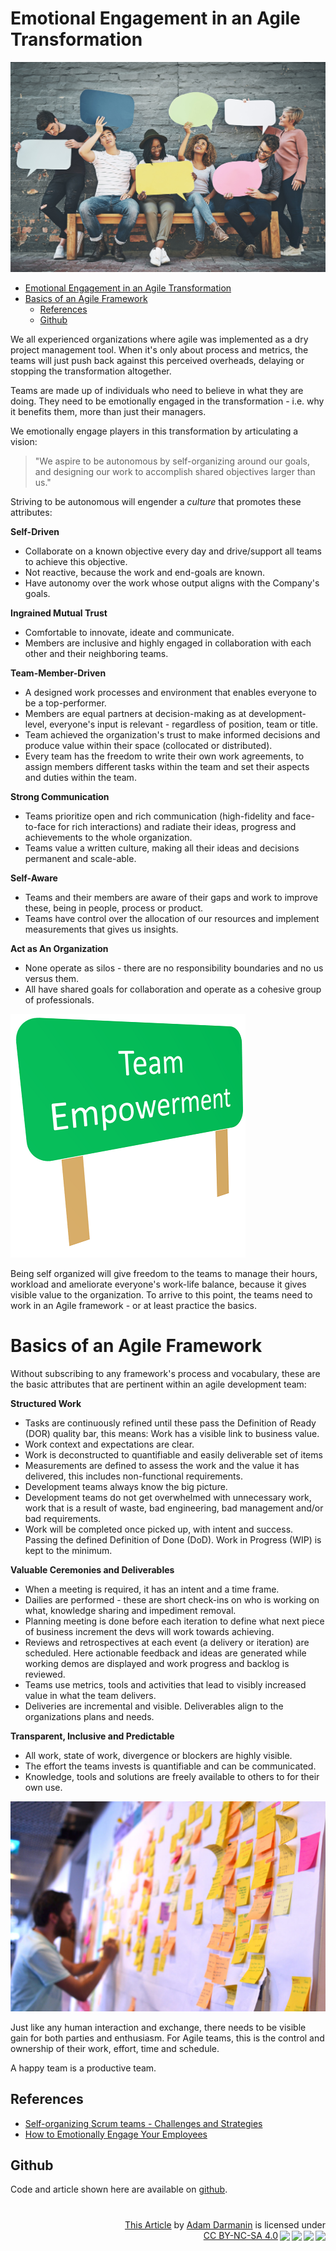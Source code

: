 # Emotional Engagement in an Agile Transformation

 <!-- title: Emotional Engagment in an Agile Transformation -->
 
 ![Image: Emotionally engaged teams](banner.jpg "Image: Shutter Stock")
 
- [Emotional Engagement in an Agile Transformation](#emotional-engagement-in-an-agile-transformation)
- [Basics of an Agile Framework](#basics-of-an-agile-framework)
  - [References](#references)
  - [Github](#github)

We all experienced organizations where agile was implemented as a dry project management tool. When it's only about process and metrics, the teams will just push back against this perceived overheads, delaying or stopping the transformation altogether.

Teams are made up of individuals who need to believe in what they are doing. 
They need to be emotionally engaged in the transformation - i.e. why it benefits them, more than just their managers.

We emotionally engage players in this transformation by articulating a vision:

> "We aspire to be autonomous by self-organizing around our goals, and designing our work to accomplish shared objectives larger than us."

Striving to be autonomous will engender a *culture* that promotes these attributes:

**Self-Driven**

- Collaborate on a known objective every day and drive/support all teams to achieve this objective.
- Not reactive, because the work and end-goals are known.
- Have autonomy over the work whose output aligns with the Company's goals.

**Ingrained Mutual Trust**

- Comfortable to innovate, ideate and communicate.
- Members are inclusive and highly engaged in collaboration with each other and their neighboring teams.
   
**Team-Member-Driven**

- A designed work processes and environment that enables everyone to be a top-performer.
- Members are equal partners at decision-making as at development-level, everyone's input is relevant - regardless of position, team or title.
- Team achieved the organization's trust to make informed decisions and produce value within  their space (collocated or distributed). 
- Every team has the freedom to write their own work agreements, to assign members different tasks within the team and set their aspects and duties within the team. 

**Strong Communication**

- Teams prioritize open and rich communication (high-fidelity and face-to-face for rich interactions) and radiate their ideas, progress and achievements to the whole organization.
- Teams value a written culture, making all their ideas and decisions permanent and scale-able.

**Self-Aware**

- Teams and their members are aware of their gaps and work to improve these, being in people, process or product.
- Teams have control over the allocation of our resources and implement measurements that gives us insights.

**Act as An Organization**

- None operate as silos - there are no responsibility boundaries and no us versus them.
- All have shared goals for collaboration and operate as a cohesive group of professionals.

![Image: Start by Empowering the Team](Team-Empowerment.png "Image: Image Stock")


Being self organized will give freedom to the teams to manage their hours, workload and ameliorate everyone's work-life balance, because it gives visible value to the organization. 
To arrive to this point, the teams need to work in an Agile framework - or at least practice the basics.

# Basics of an Agile Framework

Without subscribing to any framework's process and vocabulary, these are the basic attributes that are pertinent within an agile development team:

**Structured Work**

- Tasks are continuously refined until these pass the Definition of Ready (DOR) quality bar, this means: Work has a visible link to business value.
- Work context and expectations are clear.
- Work is deconstructed to quantifiable and easily deliverable set of items
- Measurements are defined to assess the work and the value it has delivered, this includes non-functional requirements.
- Development teams always know the big picture.
- Development teams do not get overwhelmed with unnecessary work, work that is a result of waste, bad engineering, bad management and/or bad requirements.
- Work will be completed once picked up, with intent and success. Passing the defined Definition of Done (DoD). Work in Progress (WIP) is kept to the minimum.

**Valuable Ceremonies and Deliverables**

- When a meeting is required, it has an intent and a time frame. 
- Dailies are performed - these are short check-ins on who is working on what, knowledge sharing and impediment removal. 
- Planning meeting is done before each iteration to define what next piece of business increment the devs will work towards achieving. 
- Reviews and retrospectives at each event (a delivery or iteration) are scheduled. Here actionable feedback and ideas are generated while working demos are displayed and work progress and backlog is reviewed.
- Teams use metrics, tools and activities that lead to visibly increased value in what the team delivers.
- Deliveries are incremental and visible. Deliverables align to the organizations plans and needs.

**Transparent, Inclusive and Predictable**

- All work, state of work, divergence or blockers are highly visible.
- The effort the teams invests is quantifiable and can be communicated.
- Knowledge, tools and solutions are freely available to others to for their own use.

![Image: Agile Planning](agilebasics.jpg "Image: Shutter Stock")

Just like any human interaction and exchange,  there needs to be visible gain for both parties and enthusiasm. For Agile teams, this is the control and ownership of their work, effort, time and schedule. 

A happy team is a productive team.

## References

- [Self-organizing Scrum teams - Challenges and Strategies](https://agilealliance.org/wp-content/uploads/2016/01/Self-organizing-Scrum-teams-Challenges-and-Strategies.pdf)
- [How to Emotionally Engage Your Employees](https://www.knowledgecity.com/blog/how-to-emotionally-engage-your-employees-and-set-your-organization-up-for-success/)

## Github

Code and article shown here are available on [github](https://github.com/adamd1985/articles/tree/main/emotional_engagement_in_agile).

#
<div align="right">
<p xmlns:cc="http://creativecommons.org/ns#" xmlns:dct="http://purl.org/dc/terms/"><a property="dct:title" rel="cc:attributionURL" href="#">This Article</a> by <a rel="cc:attributionURL dct:creator" property="cc:attributionName" href="https://www.linkedin.com/in/adam-darmanin/">Adam Darmanin</a> is licensed under <a href="http://creativecommons.org/licenses/by-nc-sa/4.0/?ref=chooser-v1" target="_blank" rel="license noopener noreferrer" style="display:inline-block;">CC BY-NC-SA 4.0<img style="height:22px!important;margin-left:3px;vertical-align:text-bottom;" src="https://mirrors.creativecommons.org/presskit/icons/cc.svg?ref=chooser-v1"><img style="height:22px!important;margin-left:3px;vertical-align:text-bottom;" src="https://mirrors.creativecommons.org/presskit/icons/by.svg?ref=chooser-v1"><img style="height:22px!important;margin-left:3px;vertical-align:text-bottom;" src="https://mirrors.creativecommons.org/presskit/icons/nc.svg?ref=chooser-v1"><img style="height:22px!important;margin-left:3px;vertical-align:text-bottom;" src="https://mirrors.creativecommons.org/presskit/icons/sa.svg?ref=chooser-v1"></a></p>
</div>